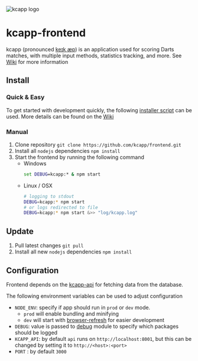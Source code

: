![kcapp logo](https://raw.githubusercontent.com/kcapp/frontend/master/public/images/logo.png)
# kcapp-frontend
kcapp (pronounced [keɪk æp](https://en.wikipedia.org/wiki/Help:IPA/English)) is an application used for scoring Darts matches, with multiple input methods, statistics tracking, and more. See [Wiki](https://github.com/kcapp/frontend/wiki) for more information

## Install
### Quick & Easy
To get started with development quickly, the following [installer script](https://github.com/kcapp/services/blob/master/installer.sh) can be used. More details can be found on the [Wiki](https://github.com/kcapp/frontend/wiki/Technical-Setup#development-getting-started)

### Manual
1. Clone repository `git clone https://github.com/kcapp/frontend.git`
2. Install all `nodejs` dependencies `npm install`
3. Start the frontend by running the following command
    * Windows
        ```bat
        set DEBUG=kcapp:* & npm start
        ```
    * Linux / OSX
        ```bash
        # logging to stdout
        DEBUG=kcapp:* npm start
        # or logs redirected to file
        DEBUG=kcapp:* npm start &>> "log/kcapp.log"
        ```

## Update
1. Pull latest changes `git pull`
2. Install all new `nodejs` dependencies `npm install`

## Configuration
Frontend depends on the [kcapp-api](https://github.com/kcapp/api) for fetching data from the database.

The following environment variables can be used to adjust configuration
* `NODE_ENV`: specify if app should run in `prod` or `dev` mode.
    * `prod` will enable bundling and minifying
    * `dev`  will start with [browser-refresh](https://github.com/patrick-steele-idem/browser-refresh) for easier development
* `DEBUG`: value is passed to [debug](https://github.com/visionmedia/debug) module to specify which packages should be logged
* `KCAPP_API`: by default `api` runs on `http://localhost:8001`, but this can be changed by setting it to `http://<host>:<port>`
* `PORT` : by default `3000`